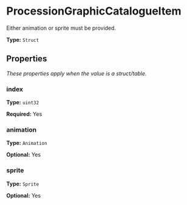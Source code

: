 # ProcessionGraphicCatalogueItem

Either animation or sprite must be provided.

**Type:** `Struct`

## Properties

*These properties apply when the value is a struct/table.*

### index

**Type:** `uint32`

**Required:** Yes

### animation

**Type:** `Animation`

**Optional:** Yes

### sprite

**Type:** `Sprite`

**Optional:** Yes

